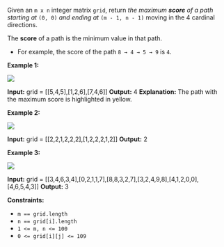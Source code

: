 Given an `m x n` integer matrix `grid`, return _the maximum **score** of a path starting at_ `(0, 0)` _and ending at_ `(m - 1, n - 1)` moving in the 4 cardinal directions.

The **score** of a path is the minimum value in that path.

*   For example, the score of the path `8 → 4 → 5 → 9` is `4`.

**Example 1:**

![](https://assets.leetcode.com/uploads/2021/08/05/maxgrid1.jpg)

**Input:** grid = \[\[5,4,5\],\[1,2,6\],\[7,4,6\]\]
**Output:** 4
**Explanation:** The path with the maximum score is highlighted in yellow. 

**Example 2:**

![](https://assets.leetcode.com/uploads/2021/08/05/maxgrid2.jpg)

**Input:** grid = \[\[2,2,1,2,2,2\],\[1,2,2,2,1,2\]\]
**Output:** 2

**Example 3:**

![](https://assets.leetcode.com/uploads/2021/08/05/maxgrid3.jpg)

**Input:** grid = \[\[3,4,6,3,4\],\[0,2,1,1,7\],\[8,8,3,2,7\],\[3,2,4,9,8\],\[4,1,2,0,0\],\[4,6,5,4,3\]\]
**Output:** 3

**Constraints:**

*   `m == grid.length`
*   `n == grid[i].length`
*   `1 <= m, n <= 100`
*   `0 <= grid[i][j] <= 109`